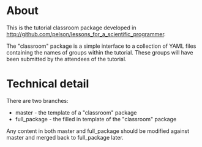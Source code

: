 About
=====

This is the tutorial classroom package developed in http://github.com/pelson/lessons_for_a_scientific_programmer. 

The "classroom" package is a simple interface to a collection of YAML files containing the names of groups within the tutorial.
These groups will have been submitted by the attendees of the tutorial.



Technical detail
================

There are two branches:

 * master - the template of a "classroom" package
 * full_package - the filled in template of the "classroom" package

Any content in both master and full_package should be modified against master and merged back to full_package later.

